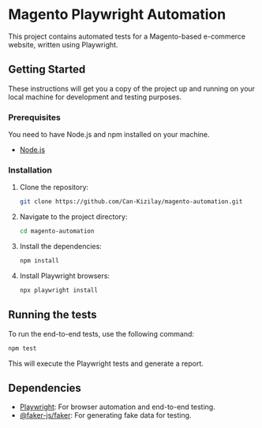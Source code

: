 # Magento Playwright Automation

This project contains automated tests for a Magento-based e-commerce website, written using Playwright.

## Getting Started

These instructions will get you a copy of the project up and running on your local machine for development and testing purposes.

### Prerequisites

You need to have Node.js and npm installed on your machine.

- [Node.js](https://nodejs.org/)

### Installation

1.  Clone the repository:
    ```bash
    git clone https://github.com/Can-Kizilay/magento-automation.git
    ```
2.  Navigate to the project directory:
    ```bash
    cd magento-automation
    ```
3.  Install the dependencies:
    ```bash
    npm install
    ```
4.  Install Playwright browsers:
    ```bash
    npx playwright install
    ```

## Running the tests

To run the end-to-end tests, use the following command:

```bash
npm test
```

This will execute the Playwright tests and generate a report.

## Dependencies

- [Playwright](https://playwright.dev/): For browser automation and end-to-end testing.
- [@faker-js/faker](https://fakerjs.dev/): For generating fake data for testing.
